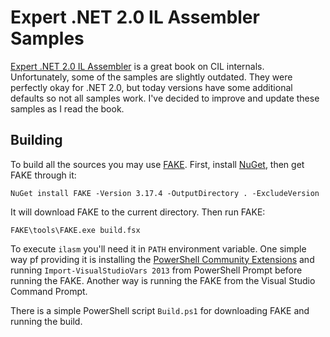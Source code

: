 Expert .NET 2.0 IL Assembler Samples
====================================

[Expert .NET 2.0 IL Assembler](http://www.apress.com/9781590596463) is a great book on CIL internals. Unfortunately,
some of the samples are slightly outdated. They were perfectly okay for .NET 2.0, but today versions have some
additional defaults so not all samples work. I've decided to improve and update these samples as I read the book.

Building
--------
To build all the sources you may use [FAKE](http://fsharp.github.io/FAKE/). First, install
[NuGet](https://www.nuget.org/), then get FAKE through it:

    NuGet install FAKE -Version 3.17.4 -OutputDirectory . -ExcludeVersion

It will download FAKE to the current directory. Then run FAKE:

    FAKE\tools\FAKE.exe build.fsx

To execute `ilasm` you'll need it in `PATH` environment variable. One simple way pf providing it is installing the
[PowerShell Community Extensions](https://pscx.codeplex.com/) and running `Import-VisualStudioVars 2013` from PowerShell
Prompt before running the FAKE. Another way is running the FAKE from the Visual Studio Command Prompt.

There is a simple PowerShell script `Build.ps1` for downloading FAKE and running the build.
